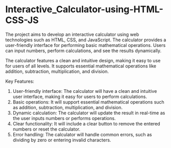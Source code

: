 # Interactive_Calculator-using-HTML-CSS-JS
The project aims to develop an interactive calculator using web technologies such as HTML, CSS, and JavaScript. The calculator provides a user-friendly interface for performing basic mathematical operations. Users can input numbers, perform calculations, and see the results dynamically.

The calculator features a clean and intuitive design, making it easy to use for users of all levels. It supports essential mathematical operations like addition, subtraction, multiplication, and division.

Key Features:
1. User-friendly interface: The calculator will have a clean and intuitive user interface, making it easy for users to perform calculations.
2. Basic operations: It will support essential mathematical operations such as addition, subtraction, multiplication, and division.
3. Dynamic calculation: The calculator will update the result in real-time as the user inputs numbers or performs operations.
4. Clear functionality: It will include a clear button to remove the entered numbers or reset the calculator.
5. Error handling: The calculator will handle common errors, such as dividing by zero or entering invalid characters.
